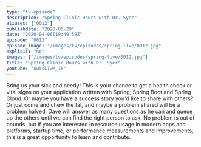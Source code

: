 ```yaml
---
type: "tv-episode"
description: "Spring Clinic Hours with Dr. Syer"
aliases: ["0012"]
publishdate: "2020-05-29"
date: "2020-04-06T19:49:59Z"
episode: "0012"
episode_image: "/images/tv/episodes/spring-live/0012.jpg"
explicit: "no"
images: ["/images/tv/episodes/spring-live/0012.jpg"]
title: "Spring Clinic Hours with Dr. Syer"
youtube: "uw5sLIwM_1k"
---
```


Bring us your sick and needy! This is your chance to get a health check or vital signs on your application written with Spring, Spring Boot and Spring Cloud. Or maybe you have a success story you'd like to share with others? Or just come and chew the fat, and maybe a problem shared will be a problem halved. Dave will answer as many questions as he can and queue up the others until we can find the right person to ask. No problem is out of bounds, but if you are interested in resource usage in modern apps and platforms, startup time, or performance measurements and improvements, this is a great opportunity to learn and contribute.

